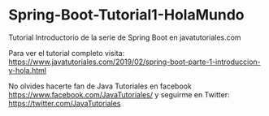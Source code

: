 # Spring-Boot-Tutorial1-HolaMundo
Tutorial Introductorio de la serie de Spring Boot en javatutoriales.com

Para ver el tutorial completo visita: https://www.javatutoriales.com/2019/02/spring-boot-parte-1-introduccion-y-hola.html

No olvides hacerte fan de Java Tutoriales en facebook https://www.facebook.com/JavaTutoriales/ y seguirme en Twitter: https://twitter.com/JavaTutoriales
